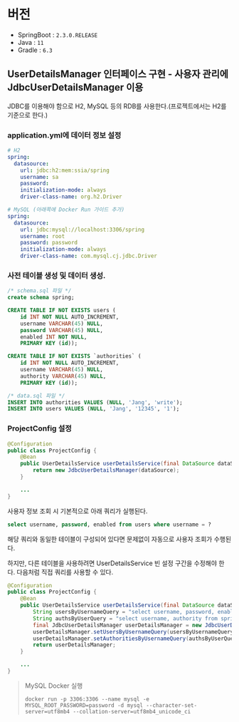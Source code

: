 # 버전
- SpringBoot : `2.3.0.RELEASE`
- Java : `11`
- Gradle : `6.3`

## UserDetailsManager 인터페이스 구현 - 사용자 관리에 JdbcUserDetailsManager 이용
JDBC를 이용해야 함으로 H2, MySQL 등의 RDB를 사용한다.(프로젝트에서는 H2를 기준으로 한다.)

### application.yml에 데이터 정보 설정
```yaml
# H2
spring:
  datasource:
    url: jdbc:h2:mem:ssia/spring
    username: sa
    password:
    initialization-mode: always
    driver-class-name: org.h2.Driver

# MySQL (아래쪽에 Docker Run 가이드 추가)
spring:
  datasource:
    url: jdbc:mysql://localhost:3306/spring
    username: root
    password: password
    initialization-mode: always
    driver-class-name: com.mysql.cj.jdbc.Driver
```

### 사전 테이블 생성 및 데이터 생성.
```sql
/* schema.sql 파일 */
create schema spring;

CREATE TABLE IF NOT EXISTS users (
    id INT NOT NULL AUTO_INCREMENT,
    username VARCHAR(45) NULL,
    password VARCHAR(45) NULL,
    enabled INT NOT NULL,
    PRIMARY KEY (id));

CREATE TABLE IF NOT EXISTS `authorities` (
    id INT NOT NULL AUTO_INCREMENT,
    username VARCHAR(45) NULL,
    authority VARCHAR(45) NULL,
    PRIMARY KEY (id));

/* data.sql 파일 */
INSERT INTO authorities VALUES (NULL, 'Jang', 'write');
INSERT INTO users VALUES (NULL, 'Jang', '12345', '1');


```

### ProjectConfig 설정
```java
@Configuration
public class ProjectConfig {
    @Bean
    public UserDetailsService userDetailsService(final DataSource dataSource) {
        return new JdbcUserDetailsManager(dataSource);
    }

    ...
}
```

사용자 정보 조회 시 기본적으로 아래 쿼리가 실행된다.
```sql
select username, password, enabled from users where username = ?
```
해당 쿼리와 동일한 테이블이 구성되어 있다면 문제없이 자동으로 사용자 조회가 수행된다.

하지만, 다른 테이블을 사용하려면 UserDetailsService 빈 설정 구간을 수정해야 한다. 다음처럼 직접 쿼리를 사용할 수 있다.

```java
@Configuration
public class ProjectConfig {
    @Bean
    public UserDetailsService userDetailsService(final DataSource dataSource) {
        String usersByUsernameQuery = "select username, password, enabled from spring.users where username = ?";
        String authsByUserQuery = "select username, authority from spring.authorities where username = ?";
        final JdbcUserDetailsManager userDetailsManager = new JdbcUserDetailsManager(dataSource);
        userDetailsManager.setUsersByUsernameQuery(usersByUsernameQuery);
        userDetailsManager.setAuthoritiesByUsernameQuery(authsByUserQuery);
        return userDetailsManager;
    }

    ...
}
```

> MySQL Docker 실행
> ```shell
> docker run -p 3306:3306 --name mysql -e MYSQL_ROOT_PASSWORD=password -d mysql --character-set-server=utf8mb4 --collation-server=utf8mb4_unicode_ci
> ```
